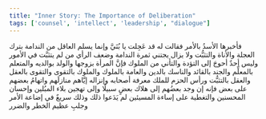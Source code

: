```yaml
---
title: "Inner Story: The Importance of Deliberation"
tags: ['counsel', 'intellect', 'leadership', "dialogue"]
---
```


 فأخبرها الأسدُ بالأمر فقالت له قد عَجِلت يا بُنَيَّ وإنما يسلم العاقل من الندامة بترك العجلة والأناة والتثبُّت ولا يزال يجتني ثمرة الندامة وضعف الرأي من لم يتثبَّت في الأمور وليس أحدٌ أحوجَ إلى التؤدة والتأني من الملوك فإنَّ المرأة بزوجها والولد بوالديه والمتعلم بالمعلِّم والجند بالقائد والناسك بالدين والعامة بالملوك والملوك بالتقوى والتقوى بالعقل والعقل بالتثبُّت ورأس الحزم للملك معرفة أصحابه وإنزاله إيَّاهم منازلَهم واتهامُ بعضهم على بعض فإنه إن وجد بعضُهم إلى هلاك بعضٍ سبيلًا وإلى تهجين بلاء المبُلين وإحسان المحسنين والتغطية على إساءة المسيئين لم يَدَعوا ذلك وذلك سريعٌ في إضاعة الأمر وجلبِ عظيم الخطر والضرر
